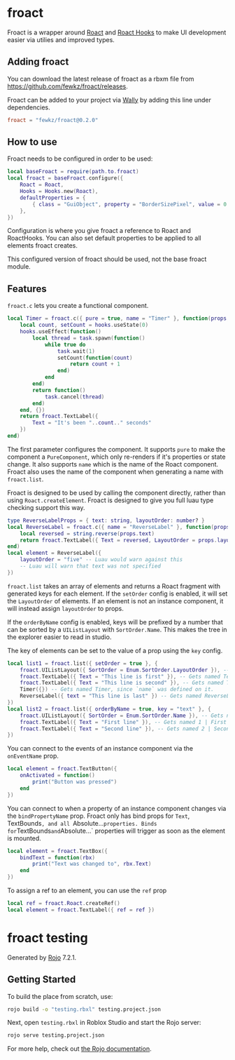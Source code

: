 # froact
Froact is a wrapper around [Roact](https://github.com/Roblox/roact) and [Roact Hooks](https://github.com/Kampfkarren/roact-hooks)
to make UI development easier via utilies and improved types.

## Adding froact
You can download the latest release of froact as a rbxm file from https://github.com/fewkz/froact/releases.

Froact can be added to your project via [Wally](https://wally.run/) by adding this line under dependencies.
```toml
froact = "fewkz/froact@0.2.0"
```

## How to use
Froact needs to be configured in order to be used:
```lua
local baseFroact = require(path.to.froact)
local froact = baseFroact.configure({
    Roact = Roact,
    Hooks = Hooks.new(Roact),
    defaultProperties = {
        { class = "GuiObject", property = "BorderSizePixel", value = 0 }
    },
})
```
Configuration is where you give froact a reference to Roact and RoactHooks.
You can also set default properties to be applied to all elements froact creates.

This configured version of froact should be used, not the base froact module.

## Features
`froact.c` lets you create a functional component.
```lua
local Timer = froact.c({ pure = true, name = "Timer" }, function(props, hooks)
    local count, setCount = hooks.useState(0)
    hooks.useEffect(function()
        local thread = task.spawn(function()
            while true do
                task.wait(1)
                setCount(function(count)
                    return count + 1
                end)
            end
        end)
        return function()
            task.cancel(thread)
        end)
    end, {})
    return froact.TextLabel({
        Text = "It's been "..count.." seconds"
    })
end)
```
The first parameter configures the component.
It supports `pure` to make the component a `PureComponent`,
which only re-renders if it's properties or state change.
It also supports `name` which is the name of the Roact component.
Froact also uses the name of the component when generating a name with `froact.list`.

Froact is designed to be used by calling the component directly,
rather than using `Roact.createElement`.
Froact is designed to give you full luau type checking support this way.
```lua
type ReverseLabelProps = { text: string, layoutOrder: number? }
local ReverseLabel = froact.c({ name = "ReverseLabel" }, function(props: ReverseLabelProps, hooks)
    local reversed = string.reverse(props.text)
    return froact.TextLabel({ Text = reversed, LayoutOrder = props.layoutOrder })
end)
local element = ReverseLabel({
    layoutOrder = "five" -- Luau would warn against this
    -- Luau will warn that text was not specified
})
```

`froact.list` takes an array of elements and returns a Roact fragment with generated keys for each element.
If the `setOrder` config is enabled, it will set the `LayoutOrder` of elements.
If an element is not an instance component, it will instead assign `layoutOrder` to props.

If the `orderByName` config is enabled, keys will be prefixed by a number that can
be sorted by a `UIListLayout` with `SortOrder.Name`.
This makes the tree in the explorer easier to read in studio.

The key of elements can be set to the value of a prop using the `key` config.
```lua
local list1 = froact.list({ setOrder = true }, {
    froact.UIListLayout({ SortOrder = Enum.SortOrder.LayoutOrder }), -- Gets named UIListLayout
    froact.TextLabel({ Text = "This line is first" }), -- Gets named TextLabel 1
    froact.TextLabel({ Text = "This line is second" }), -- Gets named TextLabel 2
    Timer({}) -- Gets named Timer, since `name` was defined on it.
    ReverseLabel({ text = "This line is last" }) -- Gets named ReverseLabel, and has `layoutOrder` set.
})
local list2 = froact.list({ orderByName = true, key = "text" }, {
    froact.UIListLayout({ SortOrder = Enum.SortOrder.Name }), -- Gets named UIListLayout
    froact.TextLabel({ Text = "First line" }), -- Gets named 1 | First line
    froact.TextLabel({ Text = "Second line" }), -- Gets named 2 | Second line
})
```

You can connect to the events of an instance component via the `onEventName` prop.
```lua
local element = froact.TextButton({
    onActivated = function()
        print("Button was pressed")
    end 
})
```
You can connect to when a property of an instance component changes via the `bindPropertyName` prop.
Froact only has bind props for `Text`, TextBounds`, and all `Absolute...` properties.
Binds for `TextBounds` and `Absolute...` properties will trigger as soon as the element is mounted.
```lua
local element = froact.TextBox({
    bindText = function(rbx)
        print("Text was changed to", rbx.Text)
    end 
})
```
To assign a ref to an element, you can use the `ref` prop
```lua
local ref = froact.Roact.createRef()
local element = froact.TextLabel({ ref = ref })
```

# froact testing
Generated by [Rojo](https://github.com/rojo-rbx/rojo) 7.2.1.

## Getting Started
To build the place from scratch, use:

```bash
rojo build -o "testing.rbxl" testing.project.json
```

Next, open `testing.rbxl` in Roblox Studio and start the Rojo server:

```bash
rojo serve testing.project.json
```

For more help, check out [the Rojo documentation](https://rojo.space/docs).